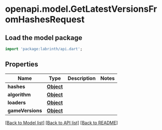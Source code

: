 # openapi.model.GetLatestVersionsFromHashesRequest

## Load the model package
```dart
import 'package:labrinth/api.dart';
```

## Properties
Name | Type | Description | Notes
------------ | ------------- | ------------- | -------------
**hashes** | [**Object**](.md) |  | 
**algorithm** | [**Object**](Object.md) |  | 
**loaders** | [**Object**](.md) |  | 
**gameVersions** | [**Object**](.md) |  | 

[[Back to Model list]](../README.md#documentation-for-models) [[Back to API list]](../README.md#documentation-for-api-endpoints) [[Back to README]](../README.md)


